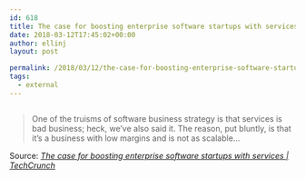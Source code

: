 ```yaml
---
id: 618
title: The case for boosting enterprise software startups with services | TechCrunch
date: 2018-03-12T17:45:02+00:00
author: ellinj
layout: post

permalink: /2018/03/12/the-case-for-boosting-enterprise-software-startups-with-services-techcrunch/
tags:
  - external
---
```

[<img class="alignnone size-full" src="/wp-content/uploads/2018/03/moneywaiter.jpg" alt="" />](https://beta.techcrunch.com/2018/03/11/the-case-for-boosting-enterprise-software-startups-with-services/)

> One of the truisms of software business strategy is that services is bad business; heck, we’ve also said it. The reason, put bluntly, is that it’s a business with low margins and is not as scalable…

Source: _[The case for boosting enterprise software startups with services | TechCrunch](https://beta.techcrunch.com/2018/03/11/the-case-for-boosting-enterprise-software-startups-with-services/)_